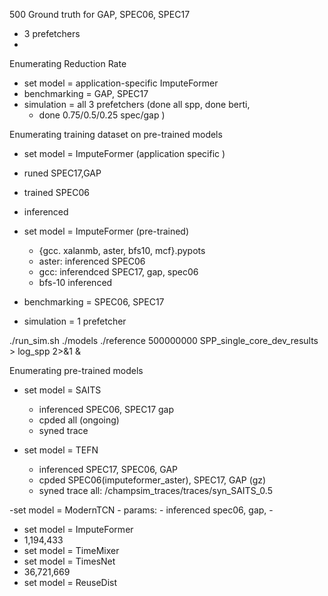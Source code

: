 500 Ground truth for GAP, SPEC06, SPEC17
- 3 prefetchers
-
Enumerating Reduction Rate
- set model = application-specific ImputeFormer
- benchmarking = GAP, SPEC17
- simulation = all 3 prefetchers (done all spp, done berti,
	- done 0.75/0.5/0.25 spec/gap )

Enumerating training dataset on pre-trained models
- set model = ImputeFormer (application specific	)
- runed SPEC17,GAP
- trained SPEC06
- inferenced

- set model = ImputeFormer (pre-trained)
	- {gcc. xalanmb, aster, bfs10, mcf}.pypots	
	- aster: inferenced  SPEC06
	- gcc: inferendced SPEC17, gap, spec06
	- bfs-10 inferenced
- benchmarking = SPEC06, SPEC17
- simulation = 1 prefetcher

./run_sim.sh ./models ./reference 500000000 SPP_single_core_dev_results > log_spp 2>&1 &

Enumerating pre-trained models
- set model = SAITS
	- inferenced SPEC06, SPEC17 gap
	- cpded all (ongoing)
	- syned trace

- set model = TEFN
	- inferenced SPEC17, SPEC06, GAP
	- cpded SPEC06(imputeformer_aster), SPEC17, GAP (gz)
	- syned trace all: /champsim_traces/traces/syn_SAITS_0.5

-set model = ModernTCN
	- params: 
	- inferenced spec06, gap, 
	- 
- set model = ImputeFormer 
- 1,194,433
- set model = TimeMixer
- set model = TimesNet
- 36,721,669
- set model = ReuseDist
<!--stackedit_data:
eyJoaXN0b3J5IjpbMjA0ODY1NjY0MiwtMTU4OTk4NDI4NCwzNT
YyOTEwNDMsLTExMjA4MDA1NTgsLTI2Mjg5MDY4NiwtMTQ5ODQ2
NTk4MCwtMTYzODA0NTU5MywtMTkzNzQ3NDY3OCwxOTY5NDI4ND
gsMTA0NjQwOTg5NCwtMTQ2NjI1MjI0MSwtMTM0NzIzNDMwOSwt
MjA0MDkzNTc2MywyMTE1MjEwODQ4LDE2OTY3MzY5NjgsLTkxNT
g1ODAzMSwtNTA3Njg3ODY0LC0xNjI2NDQyOTU0LC04NDA2NDcw
MjcsMTg5NDIwMDUyMV19
-->